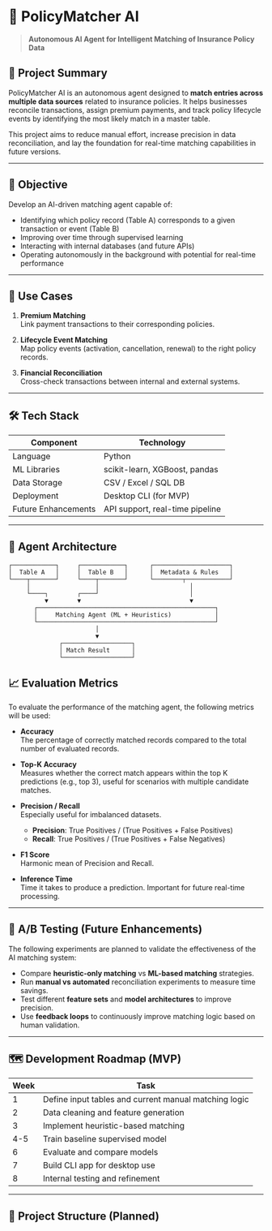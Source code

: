 # 🤖 PolicyMatcher AI

> **Autonomous AI Agent for Intelligent Matching of Insurance Policy Data**

## 📌 Project Summary

PolicyMatcher AI is an autonomous agent designed to **match entries across multiple data sources** related to insurance policies. It helps businesses reconcile transactions, assign premium payments, and track policy lifecycle events by identifying the most likely match in a master table.

This project aims to reduce manual effort, increase precision in data reconciliation, and lay the foundation for real-time matching capabilities in future versions.

---

## 🎯 Objective

Develop an AI-driven matching agent capable of:
- Identifying which policy record (Table A) corresponds to a given transaction or event (Table B)
- Improving over time through supervised learning
- Interacting with internal databases (and future APIs)
- Operating autonomously in the background with potential for real-time performance

---

## 🧠 Use Cases

1. **Premium Matching**  
   Link payment transactions to their corresponding policies.

2. **Lifecycle Event Matching**  
   Map policy events (activation, cancellation, renewal) to the right policy records.

3. **Financial Reconciliation**  
   Cross-check transactions between internal and external systems.

---

## 🛠️ Tech Stack

| Component              | Technology           |
|------------------------|----------------------|
| Language               | Python               |
| ML Libraries           | scikit-learn, XGBoost, pandas |
| Data Storage           | CSV / Excel / SQL DB |
| Deployment             | Desktop CLI (for MVP) |
| Future Enhancements    | API support, real-time pipeline |

---

## 🧩 Agent Architecture

```plaintext
┌────────────┐     ┌────────────┐      ┌─────────────────────┐
│  Table A   │     │  Table B   │      │  Metadata & Rules   │
└────┬───────┘     └────┬───────┘      └────────┬────────────┘
     │                  │                         │
     └────┐        ┌────┘                         │
          ▼        ▼                              ▼
       ┌─────────────────────────────────────────────────┐
       │     Matching Agent (ML + Heuristics)            │
       └─────────────────────────────────────────────────┘
                        │
                        ▼
              ┌───────────────────┐
              │ Match Result      │
              └───────────────────┘
````
## 📈 Evaluation Metrics

To evaluate the performance of the matching agent, the following metrics will be used:

- **Accuracy**  
  The percentage of correctly matched records compared to the total number of evaluated records.

- **Top-K Accuracy**  
  Measures whether the correct match appears within the top K predictions (e.g., top 3), useful for scenarios with multiple candidate matches.

- **Precision / Recall**  
  Especially useful for imbalanced datasets.  
  - **Precision**: True Positives / (True Positives + False Positives)  
  - **Recall**: True Positives / (True Positives + False Negatives)

- **F1 Score**  
  Harmonic mean of Precision and Recall.

- **Inference Time**  
  Time it takes to produce a prediction. Important for future real-time processing.

---

## 🧪 A/B Testing (Future Enhancements)

The following experiments are planned to validate the effectiveness of the AI matching system:

- Compare **heuristic-only matching** vs **ML-based matching** strategies.
- Run **manual vs automated** reconciliation experiments to measure time savings.
- Test different **feature sets** and **model architectures** to improve precision.
- Use **feedback loops** to continuously improve matching logic based on human validation.

---

## 🗺️ Development Roadmap (MVP)

| Week | Task                                                              |
|------|-------------------------------------------------------------------|
| 1    | Define input tables and current manual matching logic             |
| 2    | Data cleaning and feature generation                              |
| 3    | Implement heuristic-based matching                                |
| 4-5  | Train baseline supervised model                                   |
| 6    | Evaluate and compare models                                       |
| 7    | Build CLI app for desktop use                                     |
| 8    | Internal testing and refinement                                   |

---

## 📂 Project Structure (Planned)


